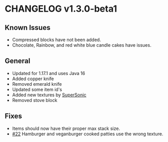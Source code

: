 # CHANGELOG v1.3.0-beta1
## Known Issues
- Compressed blocks have not been added.
- Chocolate, Rainbow, and red white blue candle cakes have issues.

## General
- Updated for 1.17.1 and uses Java 16
- Added copper knife
- Removed emerald knife
- Updated some item id's
- Added new textures by [SuperSonic](https://twitter.com/RichyLezama_64)
- Removed stove block

## Fixes
- Items should now have their proper max stack size.
- [#22](https://github.com/legopitstop/Lots-More-Food-Mods/issues/22) Hamburger and veganburger cooked patties use the wrong texture.

